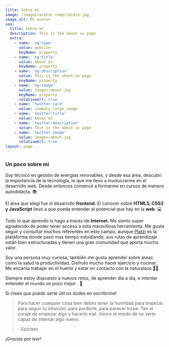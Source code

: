 ```yaml
---
title: Sobre mí
image: /images/avatar comprimidio.jpg
image_alt: Mi avatar
seo:
  title: Sobre mí
  description: This is the about us page
  extra:
    - name: 'og:type'
      value: website
      keyName: property
    - name: 'og:title'
      value: About Us
      keyName: property
    - name: 'og:description'
      value: This is the about us page
      keyName: property
    - name: 'og:image'
      value: images/about.jpg
      keyName: property
      relativeUrl: true
    - name: 'twitter:card'
      value: summary_large_image
    - name: 'twitter:title'
      value: About Us
    - name: 'twitter:description'
      value: This is the about us page
    - name: 'twitter:image'
      value: images/about.jpg
      relativeUrl: true
layout: page
---
```

### Un poco sobre mi

Soy técnico en gestión de energías renovables, y desde esa área, descubrí la importancia de la tecnología, lo que me llevo a involucrarme en el desarrollo web. Desde entonces comencé a formarme en cursos de manera autodidacta. 📚

El área que elegí fue el desarrollo **frontend**. El conocer sobre **HTML5, CSS3 y JavaScript** llevó a que pueda entender el potencial que hay en la **web**. 💻

Todo lo que aprendo lo hago a través de **Internet**. Me siento super agradecido de poder tener acceso a esta maravillosa herramienta. Me gusta seguir y consultar muchos referentes en este campo, aunque [Platzi](https://platzi.com/home) es la plataforma donde pasó mas tiempo estudiando, sus rutas de aprendizaje están bien estructuradas y tienen una gran comunidad que aporta mucho valor.

Soy una persona muy curiosa, también me gusta aprender sobre áreas como la salud la productividad. Disfruto mucho hacer ejercicio y cocinar.  Me encanta trabajar en el huerto y estar en contacto con la naturaleza 🧘‍♂️.

Siempre estoy dispuesto a nuevos retos, de aprender día a día, e intentar entender el mundo un poco mejor . 🙂

Si crees que puedo serte útil no dudes en escribirme!

> Para hacer cualquier cosa bien debes tener la humildad para tropezar, para seguir tu intuición, para perderte, para parecer torpe. Ten el coraje de empezar algo y hacerlo mal. Vence el miedo de no verte capaz de intentar  algo nuevo.
>
> \- Epicteto

*¡Gracias por leer!*
